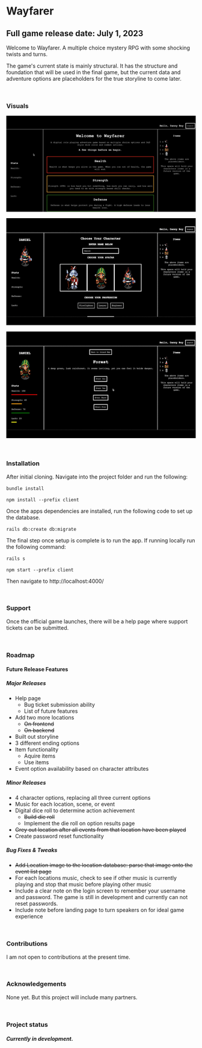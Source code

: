 # Wayfarer

## Full game release date: July 1, 2023

Welcome to Wayfarer. A multiple choice mystery RPG with some shocking twists and turns.

The game's current state is mainly structural. It has the structure and foundation that will be used in the final game, but the current data and adventure options are placeholders for the true storyline to come later.
<p>&nbsp;</p>


### Visuals

![welcome screen](https://raw.githubusercontent.com/danielpaulwill/wayfarer-lite-v3/main/client/src/assets/readme/welcome.png)

![character selection](https://raw.githubusercontent.com/danielpaulwill/wayfarer-lite-v3/main/client/src/assets/readme/character_design.gif)

![event action](https://raw.githubusercontent.com/danielpaulwill/wayfarer-lite-v3/main/client/src/assets/readme/event.gif)
<p>&nbsp;</p>


### Installation

After initial cloning. Navigate into the project folder and run the following:

```
bundle install
```
```
npm install --prefix client
```
Once the apps dependencies are installed, run the following code to set up the database.
```
rails db:create db:migrate
```
The final step once setup is complete is to run the app. If running locally run the following command:
```
rails s
```
```
npm start --prefix client
```
Then navigate to http://localhost:4000/
<p>&nbsp;</p>


### Support
Once the official game launches, there will be a help page where support tickets can be submitted.
<p>&nbsp;</p>


### Roadmap
#### Future Release Features
##### Major Releases
- Help page
  - Bug ticket submission ability
  - List of future features
- Add two more locations
  - ~~On frontend~~
  - ~~On backend~~
- Built out storyline
- 3 different ending options
- Item functionality
  - Aquire items
  - Use items
- Event option availability based on character attributes

##### Minor Releases
- 4 character options, replacing all three current options
- Music for each location, scene, or event
- Digital dice roll to determine action achievement
  - ~~Build die roll~~
  - Implement the die roll on option results page
- ~~Grey out location after all events from that location have been played~~
- Create password reset functionality

##### Bug Fixes & Tweaks
- ~~Add Location image to the location database: parse that image onto the event list page~~
- For each locations music, check to see if other music is currently playing and stop that music before playing other music
- Include a clear note on the login screen to remember your username and password. The game is still in development and currently can not reset passwords.
- Include note before landing page to turn speakers on for ideal game experience
<p>&nbsp;</p>


### Contributions
I am not open to contributions at the present time.
<p>&nbsp;</p>


### Acknowledgements
None yet. But this project will include many partners.
<p>&nbsp;</p>


### Project status
##### Currently in development.
<!-- ##### Active development has paused as of 10/15/22 and will resume December 2022 -->
